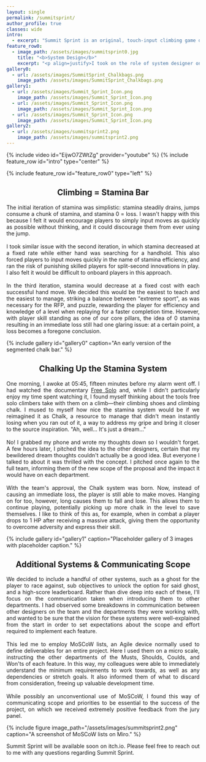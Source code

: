 ```yaml
---
layout: single
permalink: /summitsprint/
author_profile: true
classes: wide
intro:
  - excerpt: "Summit Sprint is an original, touch-input climbing game developed by a 16-person team in Unity as part of an interdisciplinary project completed at Futuregames in conjunction with [Turborilla](https://www.turborilla.com/ ), who supplied a request for proposal. Our goal was to create a game that would fit with Turborilla's existing catalogue of extreme sports titles."
feature_row0:
  - image_path: /assets/images/summitsprint0.jpg
    title: "<b>System Design</b>"
    excerpt: "<p align=justify>I took on the role of system designer on this project. After the team had decided which mechanics to include in the game, I began designing the underlying systems that would support those mechanics. The main system I will highlight here is the \"stamina\" system, which eventually would come to be called the Chalk system.</p>"
gallery0:
  - url: /assets/images/SummitSprint_Chalkbags.png
    image_path: /assets/images/SummitSprint_Chalkbags.png
gallery1:
  - url: /assets/images/Summit_Sprint_Icon.png
    image_path: /assets/images/Summit_Sprint_Icon.png
  - url: /assets/images/Summit_Sprint_Icon.png
    image_path: /assets/images/Summit_Sprint_Icon.png
  - url: /assets/images/Summit_Sprint_Icon.png
    image_path: /assets/images/Summit_Sprint_Icon.png
gallery2:
  - url: /assets/images/summitsprint2.png
    image_path: /assets/images/summitsprint2.png
---
```

{% include video id="EijwO7ZWtZg" provider="youtube" %}
{% include feature_row id="intro" type="center" %}

{% include feature_row id="feature_row0" type="left" %}

<h2 align=center>Climbing = Stamina Bar</h2>

<p align=justify>The initial iteration of stamina was simplistic: stamina steadily drains, jumps consume a chunk of stamina, and stamina 0 = loss. I wasn't happy with this because I felt it would encourage players to simply input moves as quickly as possible without thinking, and it could discourage them from ever using the jump.<br/><br/>I took similar issue with the second iteration, in which stamina decreased at a fixed rate while either hand was searching for a handhold. This also forced players to input moves quickly in the name of stamina efficiency, and ran the risk of punishing skilled players for split-second innovations in play. I also felt it would be difficult to onboard players in this approach.<br/><br/>In the third iteration, stamina would decrease at a fixed cost with each successful hand move. We decided this would be the easiest to teach and the easiest to manage, striking a balance between "extreme sport", as was necessary for the RFP, and puzzle, rewarding the player for efficiency and knowledge of a level when replaying for a faster completion time. However, with player skill standing as one of our core pillars, the idea of 0 stamina resulting in an immediate loss still had one glaring issue: at a certain point, a loss becomes a foregone conclusion.</p>

{% include gallery id="gallery0" caption="An early version of the segmented chalk bar." %}

<h2 align=center>Chalking Up the Stamina System</h2>
<p align=justify>One morning, I awoke at 05:45, fifteen minutes before my alarm went off. I had watched the documentary <a href="https://films.nationalgeographic.com/free-solo">Free Solo</a> and, while I didn't particularly enjoy my time spent watching it, I found myself thinking about the tools free solo climbers take with them on a climb—their climbing shoes and climbing chalk. I mused to myself how nice the stamina system would be if we reimagined it as Chalk, a resource to manage that didn't mean instantly losing when you ran out of it, a way to address my gripe and bring it closer to the source inspiration. "Ah, well... It's just a dream..."<br/><br/>No! I grabbed my phone and wrote my thoughts down so I wouldn't forget. A few hours later, I pitched the idea to the other designers, certain that my bewildered dream thoughts couldn't actually be a good idea. But everyone I talked to about it was thrilled with the concept. I pitched once again to the full team, informing them of the new scope of the proposal and the impact it would have on each department.<br/><br/>With the team's approval, the Chalk system was born. Now, instead of causing an immediate loss, the player is still able to make moves. Hanging on for too, however, long causes them to fall and lose. This allows them to continue playing, potentially picking up more chalk in the level to save themselves. I like to think of this as, for example, when in combat a player drops to 1 HP after receiving a massive attack, giving them the opportunity to overcome adversity and express their skill.</p>
{% include gallery id="gallery1" caption="Placeholder gallery of 3 images with placeholder caption." %}

<h2 align=center>Additional Systems & Communicating Scope</h2>
<p align=justify>We decided to include a handful of other systems, such as a ghost for the player to race against, sub objectives to unlock the option for said ghost, and a high-score leaderboard. Rather than dive deep into each of these, I'll focus on the communication taken when introducing them to other departments. I had observed some breakdowns in communication between other designers on the team and the departments they were working with, and wanted to be sure that the vision for these systems were well-explained from the start in order to set expectations about the scope and effort required to implement each feature.<br/><br/>This led me to employ MoSCoW lists, an Agile device normally used to define deliverables for an entire project. Here I used them on a micro scale, instructing the other departments of the Musts, Shoulds, Coulds, and Won'ts of each feature. In this way, my colleagues were able to immediately understand the minimum requirements to work towards, as well as any dependencies or stretch goals. It also informed them of what to discard from consideration, freeing up valuable development time.<br/><br/>While possibly an unconventional use of MoSCoW, I found this way of communicating scope and priorities to be essential to the success of the project, on which we received extremely positive feedback from the jury panel.</p>
{% include figure image_path="/assets/images/summitsprint2.png" caption="A screenshot of MoSCoW lists on Miro." %}
<p align=justify>Summit Sprint will be available soon on itch.io. Please feel free to reach out to me with any questions regarding Summit Sprint.</p>